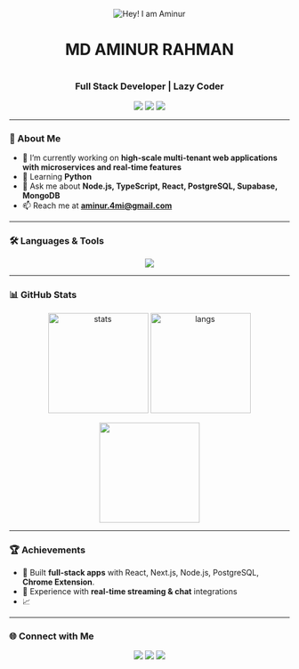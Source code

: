 <!-- Profile Header Banner -->
<p align="center">
  <img src="https://i.ibb.co.com/0yZHVmKV/Abstract-Technology-Profile-Linked-In-Banner.png" alt="Hey! I am Aminur" />
</p>

<!-- Introduction -->
<h1 align="center">MD AMINUR RAHMAN<h1/>
<h3 align="center">Full Stack Developer | Lazy Coder</h3>

<p align="center">
  <a href="https://www.linkedin.com/in/aminur-in/" target="_blank"><img src="https://img.shields.io/badge/LinkedIn-blue?style=for-the-badge&logo=linkedin" /></a>
  <a href="mailto:aminur.4mi@gmail.com"><img src="https://img.shields.io/badge/Gmail-red?style=for-the-badge&logo=gmail" /></a>
  <a href="https://x.com/x_aminur" target="_blank"><img src="https://img.shields.io/badge/Twitter-black?style=for-the-badge&logo=x" /></a>
</p>

---

### 🚀 About Me
- 🔭 I’m currently working on **high-scale multi-tenant web applications with microservices and real-time features**  
- 🌱 Learning **Python**  
- 💬 Ask me about **Node.js, TypeScript, React, PostgreSQL, Supabase, MongoDB**  
- 📫 Reach me at **aminur.4mi@gmail.com**  

---

### 🛠️ Languages & Tools
<p align="center">
  <img src="https://skillicons.dev/icons?i=react,vite,next,ts,js,nodejs,express,python,postgres,mongodb,firebase,nginx,linux,debian,git,github,vscode&theme=light" />
</p>

---

### 📊 GitHub Stats
<p align="center">
  <img src="https://github-readme-stats.vercel.app/api?username=aminur-git&show_icons=true&theme=tokyonight" alt="stats" height="180"/>
  <img src="https://github-readme-stats.vercel.app/api/top-langs/?username=aminur-git&layout=compact&theme=tokyonight" alt="langs" height="180"/>
</p>

<p align="center">
  <img src="https://github-readme-streak-stats.herokuapp.com/?user=aminur-git&theme=tokyonight" height="180"/>
</p>

---

### 🏆 Achievements
- 🚀 Built **full-stack apps** with React, Next.js, Node.js, PostgreSQL, **Chrome Extension**.     
- 📡 Experience with **real-time streaming & chat** integrations  
- 📈 

---

### 🌐 Connect with Me
<p align="center">
  <a href="https://www.linkedin.com/in/aminur-in/"><img src="https://img.shields.io/badge/LinkedIn-blue?style=flat&logo=linkedin" /></a>
  <a href="mailto:aminur.4mi@gmail.com"><img src="https://img.shields.io/badge/Twitter-black?style=flat&logo=x" /></a>
  <a href="https://x.com/x_aminur"><img src="https://img.shields.io/badge/Gmail-red?style=flat&logo=gmail" /></a>
</p>
